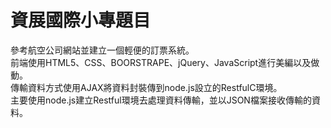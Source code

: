 <h1>資展國際小專題目</h1>
參考航空公司網站並建立一個輕便的訂票系統。<br/>
前端使用HTML5、CSS、BOORSTRAPE、jQuery、JavaScript進行美編以及做動。<br/>
傳輸資料方式使用AJAX將資料封裝傳到node.js設立的RestfulC環境。<br/>
主要使用node.js建立Restful環境去處理資料傳輸，並以JSON檔案接收傳輸的資料。
